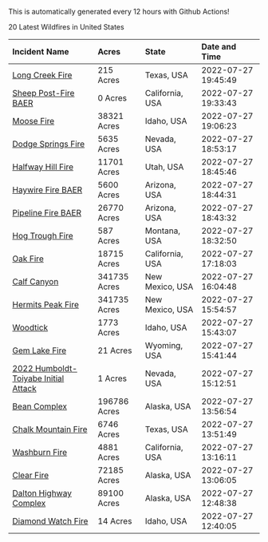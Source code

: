This is automatically generated every 12 hours with Github Actions!

20 Latest Wildfires in United States

 | Incident Name | Acres | State | Date and Time |
|:---|:---|:---|:---|
| [Long Creek Fire](https://inciweb.nwcg.gov/incident/8282/) | 215 Acres | Texas, USA | 2022-07-27 19:45:49 |
| [Sheep Post-Fire BAER](https://inciweb.nwcg.gov/incident/8261/) | 0 Acres | California, USA | 2022-07-27 19:33:43 |
| [Moose Fire](https://inciweb.nwcg.gov/incident/8249/) | 38321 Acres | Idaho, USA | 2022-07-27 19:06:23 |
| [Dodge Springs Fire](https://inciweb.nwcg.gov/incident/8268/) | 5635 Acres | Nevada, USA | 2022-07-27 18:53:17 |
| [Halfway Hill Fire](https://inciweb.nwcg.gov/incident/8215/) | 11701 Acres | Utah, USA | 2022-07-27 18:45:46 |
| [Haywire Fire BAER](https://inciweb.nwcg.gov/incident/8179/) | 5600 Acres | Arizona, USA | 2022-07-27 18:44:31 |
| [Pipeline Fire BAER](https://inciweb.nwcg.gov/incident/8168/) | 26770 Acres | Arizona, USA | 2022-07-27 18:43:32 |
| [Hog Trough Fire](https://inciweb.nwcg.gov/incident/8258/) | 587 Acres | Montana, USA | 2022-07-27 18:32:50 |
| [Oak Fire](https://inciweb.nwcg.gov/incident/8280/) | 18715 Acres | California, USA | 2022-07-27 17:18:03 |
| [Calf Canyon](https://inciweb.nwcg.gov/incident/8069/) | 341735 Acres | New Mexico, USA | 2022-07-27 16:04:48 |
| [Hermits Peak Fire](https://inciweb.nwcg.gov/incident/8049/) | 341735 Acres | New Mexico, USA | 2022-07-27 15:54:57 |
| [Woodtick](https://inciweb.nwcg.gov/incident/8253/) | 1773 Acres | Idaho, USA | 2022-07-27 15:43:07 |
| [Gem Lake Fire](https://inciweb.nwcg.gov/incident/8269/) | 21 Acres | Wyoming, USA | 2022-07-27 15:41:44 |
| [2022 Humboldt-Toiyabe Initial Attack](https://inciweb.nwcg.gov/incident/8170/) | 1 Acres | Nevada, USA | 2022-07-27 15:12:51 |
| [Bean Complex](https://inciweb.nwcg.gov/incident/8183/) | 196786 Acres | Alaska, USA | 2022-07-27 13:56:54 |
| [Chalk Mountain Fire](https://inciweb.nwcg.gov/incident/8255/) | 6746 Acres | Texas, USA | 2022-07-27 13:51:49 |
| [Washburn Fire](https://inciweb.nwcg.gov/incident/8209/) | 4881 Acres | California, USA | 2022-07-27 13:16:11 |
| [Clear Fire](https://inciweb.nwcg.gov/incident/8178/) | 72185 Acres | Alaska, USA | 2022-07-27 13:06:05 |
| [Dalton Highway Complex](https://inciweb.nwcg.gov/incident/8240/) | 89100 Acres | Alaska, USA | 2022-07-27 12:48:38 |
| [Diamond Watch Fire](https://inciweb.nwcg.gov/incident/8264/) | 14 Acres | Idaho, USA | 2022-07-27 12:40:05 |
